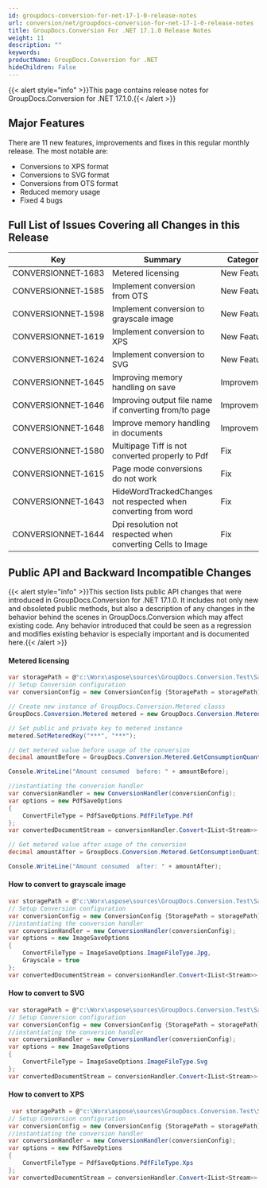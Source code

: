 ```yaml
---
id: groupdocs-conversion-for-net-17-1-0-release-notes
url: conversion/net/groupdocs-conversion-for-net-17-1-0-release-notes
title: GroupDocs.Conversion For .NET 17.1.0 Release Notes
weight: 11
description: ""
keywords: 
productName: GroupDocs.Conversion for .NET
hideChildren: False
---
```

{{< alert style="info" >}}This page contains release notes for GroupDocs.Conversion for .NET 17.1.0.{{< /alert >}}

## Major Features

There are 11 new features, improvements and fixes in this regular monthly release. The most notable are:

*   Conversions to XPS format
*   Conversions to SVG format
*   Conversions from OTS format
*   Reduced memory usage
*   Fixed 4 bugs

## Full List of Issues Covering all Changes in this Release

| Key | Summary | Category |
| --- | --- | --- |
| CONVERSIONNET&#8209;1683 | Metered licensing | New Feature |
| CONVERSIONNET&#8209;1585 | Implement conversion from OTS | New Feature |
| CONVERSIONNET&#8209;1598 | Implement conversion to grayscale image | New Feature |
| CONVERSIONNET&#8209;1619 | Implement conversion to XPS | New Feature |
| CONVERSIONNET&#8209;1624 | Implement conversion to SVG | New Feature |
| CONVERSIONNET&#8209;1645 | Improving memory handling on save | Improvement |
| CONVERSIONNET&#8209;1646 | Improving output file name if converting from/to page | Improvement |
| CONVERSIONNET&#8209;1648 | Improve memory handling in documents | Improvement |
| CONVERSIONNET&#8209;1580 | Multipage Tiff is not converted properly to Pdf | Fix |
| CONVERSIONNET&#8209;1615 | Page mode conversions do not work | Fix |
| CONVERSIONNET&#8209;1643 | HideWordTrackedChanges not respected when converting from word | Fix |
| CONVERSIONNET&#8209;1644 | Dpi resolution not respected when converting Cells to Image | Fix |

  

## Public API and Backward Incompatible Changes

{{< alert style="info" >}}This section lists public API changes that were introduced in GroupDocs.Conversion for .NET 17.1.0. It includes not only new and obsoleted public methods, but also a description of any changes in the behavior behind the scenes in GroupDocs.Conversion which may affect existing code. Any behavior introduced that could be seen as a regression and modifies existing behavior is especially important and is documented here.{{< /alert >}}

#### Metered licensing



```csharp
var storagePath = @"c:\Worx\aspose\sources\GroupDocs.Conversion.Test\SampleFiles";
// Setup Conversion configuration
var conversionConfig = new ConversionConfig {StoragePath = storagePath};

// Create new instance of GroupDocs.Conversion.Metered classs
GroupDocs.Conversion.Metered metered = new GroupDocs.Conversion.Metered();

// Set public and private key to metered instance
metered.SetMeteredKey("***", "***");

// Get metered value before usage of the conversion
decimal amountBefore = GroupDocs.Conversion.Metered.GetConsumptionQuantity();

Console.WriteLine("Amount consumed  before: " + amountBefore);

//instantiating the conversion handler
var conversionHandler = new ConversionHandler(conversionConfig);
var options = new PdfSaveOptions
{
    ConvertFileType = PdfSaveOptions.PdfFileType.Pdf
};
var convertedDocumentStream = conversionHandler.Convert<IList<Stream>>("sample.docx", options);

// Get metered value after usage of the conversion
decimal amountAfter = GroupDocs.Conversion.Metered.GetConsumptionQuantity();

Console.WriteLine("Amount consumed  after: " + amountAfter);


```

#### How to convert to grayscale image



```csharp
var storagePath = @"c:\Worx\aspose\sources\GroupDocs.Conversion.Test\SampleFiles";
// Setup Conversion configuration
var conversionConfig = new ConversionConfig {StoragePath = storagePath};
//instantiating the conversion handler
var conversionHandler = new ConversionHandler(conversionConfig);
var options = new ImageSaveOptions
{
    ConvertFileType = ImageSaveOptions.ImageFileType.Jpg,
    Grayscale = true
};
var convertedDocumentStream = conversionHandler.Convert<IList<Stream>>("sample.docx", options);


```

#### How to convert to SVG



```csharp
var storagePath = @"c:\Worx\aspose\sources\GroupDocs.Conversion.Test\SampleFiles";
// Setup Conversion configuration
var conversionConfig = new ConversionConfig {StoragePath = storagePath};
//instantiating the conversion handler
var conversionHandler = new ConversionHandler(conversionConfig);
var options = new ImageSaveOptions
{
    ConvertFileType = ImageSaveOptions.ImageFileType.Svg
};
var convertedDocumentStream = conversionHandler.Convert<IList<Stream>>("sample.docx", options);

```

#### How to convert to XPS



```csharp
 var storagePath = @"c:\Worx\aspose\sources\GroupDocs.Conversion.Test\SampleFiles";
// Setup Conversion configuration
var conversionConfig = new ConversionConfig {StoragePath = storagePath};
//instantiating the conversion handler
var conversionHandler = new ConversionHandler(conversionConfig);
var options = new PdfSaveOptions
{
    ConvertFileType = PdfSaveOptions.PdfFileType.Xps
};
var convertedDocumentStream = conversionHandler.Convert<IList<Stream>>("sample.docx", options);


```
